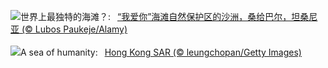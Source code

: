 ![](https://www.bing.com/th?id=OHR.NakupendaBeach_ZH-CN7913805608_UHD.jpg&w=1000)世界上最独特的海滩？:&nbsp;&ensp;[“我爱你”海滩自然保护区的沙洲，桑给巴尔，坦桑尼亚 (© Lubos Paukeje/Alamy)](https://www.bing.com/th?id=OHR.NakupendaBeach_ZH-CN7913805608_UHD.jpg)
<br><br/>
![](https://www.bing.com/th?id=OHR.WorldPopDay_EN-US3018429136_UHD.jpg&w=1000)A sea of humanity:&nbsp;&ensp;[Hong Kong SAR (© leungchopan/Getty Images)](https://www.bing.com/th?id=OHR.WorldPopDay_EN-US3018429136_UHD.jpg)
<br><br/>
